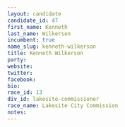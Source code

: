 ```yaml
---
layout: candidate
candidate_id: 47
first_name: Kenneth
last_name: Wilkerson
incumbent: true
name_slug: kenneth-wilkerson
title: Kenneth Wilkerson
party: 
website: 
twitter: 
facebook: 
bio: 
race_id: 13
div_id: lakesite-commissioner
race_name: Lakesite City Commission
notes: 
---
```

